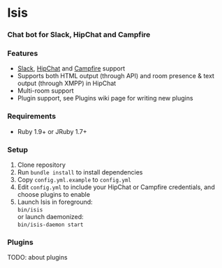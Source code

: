 # Isis
### Chat bot for Slack, HipChat and Campfire

### Features
- [Slack](http://slack.com), [HipChat](http://hipchat.com) and [Campfire](http://campfirenow.com) support
- Supports both HTML output (through API) and room presence & text output (through XMPP) in HipChat
- Multi-room support
- Plugin support, see Plugins wiki page for writing new plugins

### Requirements
- Ruby 1.9+ or JRuby 1.7+

### Setup
1. Clone repository
1. Run `bundle install` to install dependencies
1. Copy `config.yml.example` to `config.yml`
1. Edit `config.yml` to include your HipChat or Campfire credentials, and
   choose plugins to enable
1. Launch Isis in foreground:  
    `bin/isis`  
   or launch daemonized:  
    `bin/isis-daemon start`  

### Plugins
TODO: about plugins
